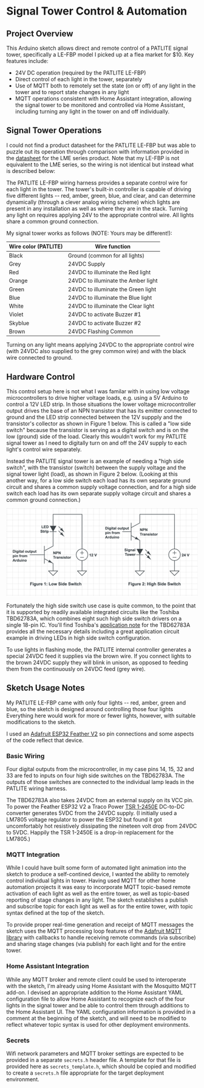# Signal Tower Control & Automation

## Project Overview

This Arduino sketch allows direct and remote control of a PATLITE signal tower, specifically a LE-FBP model I picked up at a flea market for $10.  Key features include:
- 24V DC operation (required by the PATLITE LE-FBP)
- Direct control of each light in the tower, separately
- Use of MQTT both to remotely set the state (on or off) of any light in the tower and to report state changes in any light
- MQTT operations consistent with Home Assistant integration, allowing the signal tower to be monitored and controlled via Home Assistant, including turning any light in the tower on and off individually. 


## Signal Tower Operations
I could not find a product datasheet for the PATLITE LE-FBP but was able to puzzle out its operation through comparison with information provided in the [datasheet](https://www.patlite.com/support/enddata/catalog/lme-cat-en.pdf) for the LME series product.  Note that my LE-FBP is not equivalent to the LME series, so the wiring is not identical but instead what is described below:

The PATLITE LE-FBP wiring harness provides a separate control wire for each light in the tower.  The tower's built-in controller is capable of driving five different lights -- red, amber, green, blue, and clear, and can determine dynamically (through a clever analog wiring scheme) which lights are present in any installation as well as where they are in the stack.  Turning any light on requires applying 24V to the appropriate control wire. All lights share a common ground connection.

My signal tower works as follows (NOTE: Yours may be different!):

| Wire color (PATLITE) | Wire function |
| ---------- | ---------- |
| Black | Ground (common for all lights) |
| Grey | 24VDC Supply |
| Red | 24VDC to illuminate the Red light |
| Orange | 24VDC to illuminate the Amber light |
| Green | 24VDC to illuminate the Green light |
| Blue | 24VDC to illuminate the Blue light |
| White | 24VDC to illuminate the Clear light |
| Violet | 24VDC to activate Buzzer #1 |
| Skyblue | 24VDC to activate Buzzer #2 |
| Brown | 24VDC Flashing Common |

Turning on any light means applying 24VDC to the appropriate control wire (with 24VDC also supplied to the grey common wire) and with the black wire connected to ground.


## Hardware Control

This control setup here is not what I was familar with in using low voltage microcontrollers to drive higher voltage loads, e.g. using a 5V Arduino to control a 12V LED strip.  In those situations the lower voltage microcontroller output drives the base of an NPN transistor that has its emitter connected to ground and the LED strip connected between the 12V suppply and the transistor's collector as shown in Figure 1 below.  This is called a "low side switch" because the transistor is serving as a digital switch and is on the low (ground) side of the load.  Clearly this wouldn't work for my PATLITE signal tower as I need to digitally turn on and off the 24V supply to each light's control wire separately.

Instead the PATLITE signal tower is an example of needing a "high side switch", with the  transistor (switch) between the supply voltage and the signal tower light (load), as shown in Figure 2 below.
(Looking at this another way, for a low side switch each load has its own separate ground circuit and shares a common supply voltage connection, and for a high side switch each load has its own separate supply voltage circuit and shares a common ground connection.)

![Low Side and High Side Switches](./low_high_side_switches.png)

Fortunately the high side switch use case is quite common, to the point that it is supported by readily available integrated circuits like the Toshiba TBD62783A, which combines eight such high side switch drivers on a single 18-pin IC.  You'll find Toshiba's [application note](https://toshiba.semicon-storage.com/info/TBD62783APG_application_note_en_20160516_AKX00417.pdf?did=35900&prodName=TBD62783APG) for the TBD62783A provides all the necessary details including a great application circuit example in driving LEDs in high side switch configuration.

To use lights in flashing mode, the PATLITE internal controller generates a special 24VDC feed it supplies via  the brown wire. If you connect lights to the brown 24VDC supply they will blink in unison, as opposed to feeding them from the continuously on 24VDC feed (grey wire).


## Sketch Usage Notes

My PATLITE LE-FBP came with only four lights -- red, amber, green and blue, so the sketch is designed around controlling those four lights  Everything here would work for more or fewer lights, however, with suitable modifications to the sketch.

I used an [Adafruit ESP32 Feather V2](https://www.adafruit.com/product/5400) so pin connections and some aspects of the code reflect that device.

### Basic Wiring

Four digital outputs from the microcontroller, in my case pins 14, 15, 32 and 33 are fed to inputs on four high side switches on the TBD62783A. The outputs of those switches are connected to the individual lamp leads in the PATLITE wiring harness.

The TBD62783A also takes 24VDC from an external supply on its VCC pin.  To power the Feather ESP32 V2 a Traco Power [TSR 1-2450E](https://www.tracopower.com/model/tsr-1-2450e) DC-to-DC converter generates 5VDC from the 24VDC supply.  (I initially used a LM7805 voltage regulator to power the ESP32 but found it got uncomfortably hot resistively dissipating the nineteen volt drop from 24VDC to 5VDC. Happily the TSR 1-2450E is a drop-in replacement for the LM7805.)

### MQTT Integration

While I could have built some form of automated light animation into the sketch to produce a self-contined device, I wanted the ability to remotely control individual lights in tower.  Having used MQTT for other home automation projects it was easy to incorporate MQTT topic-based remote activation of each light as well as the entire tower, as well as topic-based reporting of stage changes in any light.  The sketch establishes a publish and subscribe topic for each light as well as for the entire tower, with topic syntax defined at the top of the sketch.

To provide proper real-time generation and receipt of MQTT messages the sketch uses the MQTT processing loop features of the [Adafruit MQTT library](https://github.com/adafruit/Adafruit_MQTT_Library) with callbacks to handle receiving remote commands (via subscribe) and sharing stage changes (via publish) for each light and for the entire tower.

### Home Assistant Integration

While any MQTT broker and remote client could be used to interoperate with the sketch, I'm already using Home Assistant with the Mosquitto MQTT add-on.  I devised an appropriate addition to the Home Assistant YAML configuration file to allow Home Assistant to recognize each of the four lights in the signal tower and be able to control them through additions to the Home Assistant UI.  The YAML configuration information is provided in a comment at the beginning of the sketch, and will need to be modified to reflect whatever topic syntax is used for other deployment environments.

### Secrets

Wifi network parameters and MQTT broker settings are expected to be provided in a separate `secrets.h` header file.  A template for that file is provided here as `secrets_template.h`, which should be copied and modified to create a `secrets.h` file appropriate for the target deployment environment.





